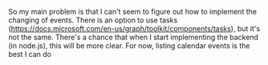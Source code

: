 So my main problem is that I can't seem to figure out how to implement the changing of events. There is an option to use tasks (https://docs.microsoft.com/en-us/graph/toolkit/components/tasks), but it's not the same. There's a chance that when I start implementing the backend (in node.js), this will be more clear. For now, listing calendar events is the best I can do
